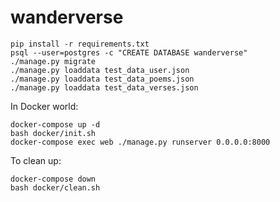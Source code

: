 # wanderverse

```
pip install -r requirements.txt
psql --user=postgres -c "CREATE DATABASE wanderverse"
./manage.py migrate
./manage.py loaddata test_data_user.json
./manage.py loaddata test_data_poems.json
./manage.py loaddata test_data_verses.json
```

In Docker world:

```
docker-compose up -d
bash docker/init.sh
docker-compose exec web ./manage.py runserver 0.0.0.0:8000
```

To clean up:


```
docker-compose down
bash docker/clean.sh
```
